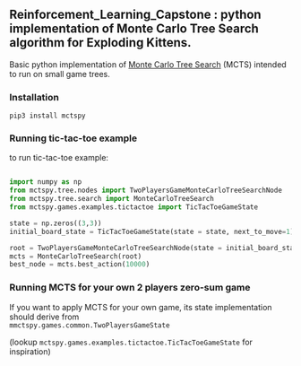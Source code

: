 ## Reinforcement_Learning_Capstone : python implementation of Monte Carlo Tree Search algorithm for Exploding Kittens.

 
Basic python implementation of [Monte Carlo Tree Search](https://int8.io/monte-carlo-tree-search-beginners-guide) (MCTS) intended to run on small game trees. 
 

### Installation

```
pip3 install mctspy
``` 

### Running tic-tac-toe example 

to run tic-tac-toe example:

```python

import numpy as np
from mctspy.tree.nodes import TwoPlayersGameMonteCarloTreeSearchNode
from mctspy.tree.search import MonteCarloTreeSearch
from mctspy.games.examples.tictactoe import TicTacToeGameState

state = np.zeros((3,3))
initial_board_state = TicTacToeGameState(state = state, next_to_move=1)

root = TwoPlayersGameMonteCarloTreeSearchNode(state = initial_board_state)
mcts = MonteCarloTreeSearch(root)
best_node = mcts.best_action(10000)

```


### Running MCTS for your own 2 players zero-sum game 

If you want to apply MCTS for your own game, its state implementation should derive from  
`mmctspy.games.common.TwoPlayersGameState` 

(lookup `mctspy.games.examples.tictactoe.TicTacToeGameState` for inspiration)
